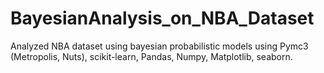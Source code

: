 # BayesianAnalysis_on_NBA_Dataset
Analyzed NBA dataset using bayesian probabilistic models using Pymc3 (Metropolis, Nuts), scikit-learn, Pandas, Numpy, Matplotlib, seaborn.
